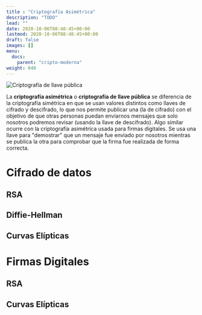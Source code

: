 ```yaml
---
title : "Criptografía Asimétrica"
description: "TODO"
lead: ""
date: 2020-10-06T08:48:45+00:00
lastmod: 2020-10-06T08:48:45+00:00
draft: false
images: []
menu:
  docs:
    parent: "cripto-moderna"
weight: 040
---
```


![Criptografía de llave pública](../public_key_crypto.png)

La **criptografía asimétrica** o **criptografía de llave pública** se diferencia de la criptografía simétrica en que se usan valores distintos como llaves de cifrado y descifrado, lo que nos permite publicar una (la de cifrado) con el objetivo de que otras personas puedan enviarnos mensajes que solo nosotros podremos revisar (usando la llave de descifrado). Algo similar ocurre con la criptografía asimétrica usada para firmas digitales. Se usa una llave para "demostrar" que un mensaje fue enviado por nosotros mientras se publica la otra para comprobar que la firma fue realizada de forma correcta.

# Cifrado de datos
## RSA

## Diffie-Hellman
## Curvas Elípticas

# Firmas Digitales

## RSA

## Curvas Elípticas

